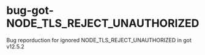 # bug-got-NODE_TLS_REJECT_UNAUTHORIZED
Bug reporduction for ignored NODE_TLS_REJECT_UNAUTHORIZED in got v12.5.2
